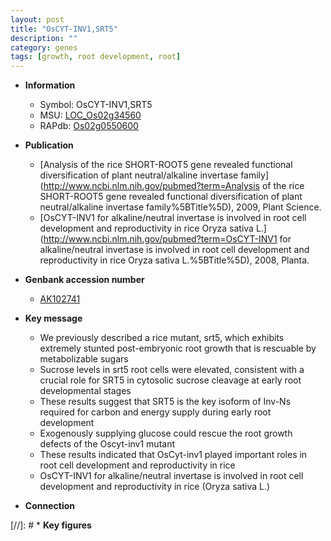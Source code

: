 ```yaml
---
layout: post
title: "OsCYT-INV1,SRT5"
description: ""
category: genes
tags: [growth, root development, root]
---
```


* **Information**  
    + Symbol: OsCYT-INV1,SRT5  
    + MSU: [LOC_Os02g34560](http://rice.plantbiology.msu.edu/cgi-bin/ORF_infopage.cgi?orf=LOC_Os02g34560)  
    + RAPdb: [Os02g0550600](http://rapdb.dna.affrc.go.jp/viewer/gbrowse_details/irgsp1?name=Os02g0550600)  

* **Publication**  
    + [Analysis of the rice SHORT-ROOT5 gene revealed functional diversification of plant neutral/alkaline invertase family](http://www.ncbi.nlm.nih.gov/pubmed?term=Analysis of the rice SHORT-ROOT5 gene revealed functional diversification of plant neutral/alkaline invertase family%5BTitle%5D), 2009, Plant Science.
    + [OsCYT-INV1 for alkaline/neutral invertase is involved in root cell development and reproductivity in rice Oryza sativa L.](http://www.ncbi.nlm.nih.gov/pubmed?term=OsCYT-INV1 for alkaline/neutral invertase is involved in root cell development and reproductivity in rice Oryza sativa L.%5BTitle%5D), 2008, Planta.

* **Genbank accession number**  
    + [AK102741](http://www.ncbi.nlm.nih.gov/nuccore/AK102741)

* **Key message**  
    + We previously described a rice mutant, srt5, which exhibits extremely stunted post-embryonic root growth that is rescuable by metabolizable sugars
    + Sucrose levels in srt5 root cells were elevated, consistent with a crucial role for SRT5 in cytosolic sucrose cleavage at early root developmental stages
    + These results suggest that SRT5 is the key isoform of Inv-Ns required for carbon and energy supply during early root development
    + Exogenously supplying glucose could rescue the root growth defects of the Oscyt-inv1 mutant
    + These results indicated that OsCyt-inv1 played important roles in root cell development and reproductivity in rice
    + OsCYT-INV1 for alkaline/neutral invertase is involved in root cell development and reproductivity in rice (Oryza sativa L.)

* **Connection**  

[//]: # * **Key figures**  


